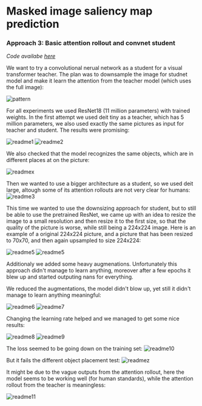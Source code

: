 # Masked image saliency map prediction

### Approach 3: Basic attention rollout and convnet student

*Code availabe [here](https://github.com/kacpermarzol/Pattern-recognition-project-basic-rollout-convnet")*

We want to try a convolutional nerual network as a student for a visual transformer teacher. The plan was to downsample
the image for studnet model and make it learn the attention from the teacher model (which uses the full image):

![pattern](images/pattern.jpg)

For all experiments we used ResNet18 (11 million parameters) with trained weights. In the first attempt we used deit
tiny as a teacher, which has 5 million parameters, we also used exactly the same pictures as input for teacher and
student. The results were promising:

![readme1](images/readme1.png)
![readme2](images/readme2.png)

We also checked that the model recognizes the same objects, which are in different places at on the picture:

![readmex](images/readmex.png)

Then we wanted to use a bigger architecture as a student, so we used deit large, altough some of its attention rollouts
are not very clear for humans:
![readme3](images/readme3.png)

This time we wanted to use the downsizing approach for student, but to still be able to use the pretrained ResNet, we
came up with an idea to resize the image to a small resolution and then resize it to the first size, so that the quality
of the picture is worse, while still being a 224x224 image. Here is an example of a original 224x224 picture, and a
picture that has been resized to 70x70, and then again upsampled to size 224x224:

![readme5](images/readme4.png)
![readme5](images/readme5.png)

Additionaly we added some heavy augmenations. Unfortunately this approach didn't manage to learn anything, moreover
after a few epochs it blew up and started outputing nans for everything.

We reduced the augmentations, the model didn't blow up, yet still it didn't manage to learn anything meaningful:

![readme6](images/readme6.png)
![readme7](images/readme7.png)

Changing the learning rate helped and we managed to get some nice results:

![readme8](images/readme8.png)
![readme9](images/readme9.png)

The loss seemed to be going down on the training set:
![readme10](images/readme10.png)

But it fails the different object placement test:
![readmez](images/readmez.png)

It might be due to the vague outputs from the attention rollout, here the model seems to be working well (for human
standards), while the attention rollout from the teacher is meaningless:

![readme11](images/readme11.png)
